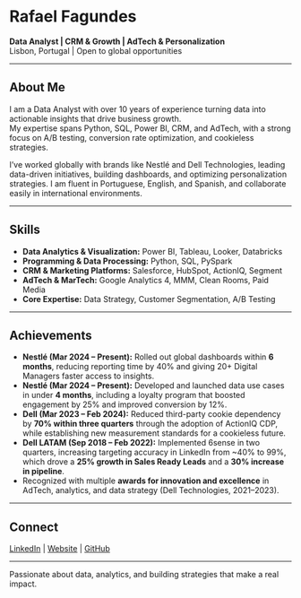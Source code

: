 # Rafael Fagundes  
**Data Analyst | CRM & Growth | AdTech & Personalization**  
Lisbon, Portugal | Open to global opportunities  

---

## About Me  
I am a Data Analyst with over 10 years of experience turning data into actionable insights that drive business growth.  
My expertise spans Python, SQL, Power BI, CRM, and AdTech, with a strong focus on A/B testing, conversion rate optimization, and cookieless strategies.  

I’ve worked globally with brands like Nestlé and Dell Technologies, leading data-driven initiatives, building dashboards, and optimizing personalization strategies. I am fluent in Portuguese, English, and Spanish, and collaborate easily in international environments.  

---

## Skills  
- **Data Analytics & Visualization:** Power BI, Tableau, Looker, Databricks  
- **Programming & Data Processing:** Python, SQL, PySpark  
- **CRM & Marketing Platforms:** Salesforce, HubSpot, ActionIQ, Segment  
- **AdTech & MarTech:** Google Analytics 4, MMM, Clean Rooms, Paid Media  
- **Core Expertise:** Data Strategy, Customer Segmentation, A/B Testing  

---

## Achievements  

- **Nestlé (Mar 2024 – Present):** Rolled out global dashboards within **6 months**, reducing reporting time by 40% and giving 20+ Digital Managers faster access to insights.  
- **Nestlé (Mar 2024 – Present):** Developed and launched data use cases in under **4 months**, including a loyalty program that boosted engagement by 25% and improved conversion by 12%.  
- **Dell (Mar 2023 – Feb 2024):** Reduced third-party cookie dependency by **70% within three quarters** through the adoption of ActionIQ CDP, while establishing new measurement standards for a cookieless future.  
- **Dell LATAM (Sep 2018 – Feb 2022):** Implemented 6sense in two quarters, increasing targeting accuracy in LinkedIn from ~40% to 99%, which drove a **25% growth in Sales Ready Leads** and a **30% increase in pipeline**.  
- Recognized with multiple **awards for innovation and excellence** in AdTech, analytics, and data strategy (Dell Technologies, 2021–2023).   

---

## Connect  
[LinkedIn](https://www.linkedin.com/in/rsfagundes) | [Website](https://rsfagundes.com) | [GitHub](https://github.com/rs-fagundes)  

---

Passionate about data, analytics, and building strategies that make a real impact.
